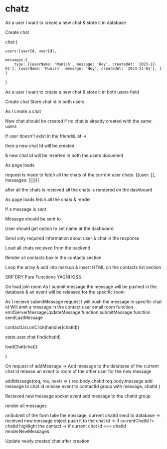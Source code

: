 # chatz

As a user I want to create a new chat & store it in database

Create chat

chat:{

    users:[userId, userId],

    messages:{
        type: [{userName: 'Munish', message: 'Hey', createdAt: '2023-22-01'}, {userName: 'Munish', message: 'Hey', createdAt: '2023-22-01'}, ]
    }

}

As a user I want to create a new chat & store it in both users field

Create chat
Store chat id in both users

As I create a chat

New chat should be created if no chat is already created with the same users

If user doesn't exist in the friendsList ->

then a new chat Id will be created

& new chat id will be inserted in both the users document

As page loads

request is made to fetch all the chats of the current user
chats: [{user: [], messages: [{}]}]

after all the chats is recieved all the chats is rendered on the dashboard

As page loads fetch all the chats & render

If a message is sent

Message should be sent to

User should get option to set name at the dashboard

Send only required information about user & chat in the response

Load all chats recieved from the backend

Render all contacts box in the contacts section

Loop the array & add into markup & insert HTML on the contacts list section

SRP
DRY
Pure Functions
YAGNI
KISS

On load join room
As I submit message the message will be pushed in the database & an event will be released for the specific room

As I recieve submitMessage request I will push the message in specific chat id
Will emit a message in the contact user email room
function emitServerMessageUpdateMessage
function submitMessage
function sendLastMessage

contactList.onClick(handler(chatId))

state.user.chat.find(chatId)

loadChat(chat){

}

On request of addMessage ->
Add message to the database of the current chat id
release an event to room of the other user for the new message

addMessage(req, res, next) => {
req.body.chatId
req.body.message
add message to chat id
release event to contactId group with message, chatId
}

Recieved new message socket event
add message to the chatId group

render all messages

onSubmit of the form
take the message, current chatId
send to database -> recieved new message object push it to the chat id -> if currentChatId != chatId highlight the contact
-> if current chat id === chatId renderNewMessages

Update newly created chat after creation
